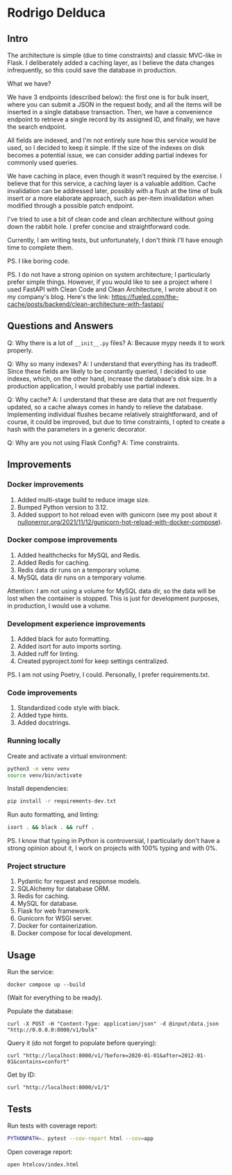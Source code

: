 # Rodrigo Delduca

## Intro

The architecture is simple (due to time constraints) and classic MVC-like in Flask. I deliberately added a caching layer, as I believe the data changes infrequently, so this could save the database in production.

What we have?

We have 3 endpoints (described below): the first one is for bulk insert, where you can submit a JSON in the request body, and all the items will be inserted in a single database transaction. Then, we have a convenience endpoint to retrieve a single record by its assigned ID, and finally, we have the search endpoint.

All fields are indexed, and I'm not entirely sure how this service would be used, so I decided to keep it simple. If the size of the indexes on disk becomes a potential issue, we can consider adding partial indexes for commonly used queries.

We have caching in place, even though it wasn't required by the exercise. I believe that for this service, a caching layer is a valuable addition. Cache invalidation can be addressed later, possibly with a flush at the time of bulk insert or a more elaborate approach, such as per-item invalidation when modified through a possible patch endpoint.

I've tried to use a bit of clean code and clean architecture without going down the rabbit hole. I prefer concise and straightforward code.

Currently, I am writing tests, but unfortunately, I don't think I'll have enough time to complete them.

PS. I like boring code.

PS. I do not have a strong opinion on system architecture; I particularly prefer simple things. However, if you would like to see a project where I used FastAPI with Clean Code and Clean Architecture, I wrote about it on my company's blog.
Here's the link: https://fueled.com/the-cache/posts/backend/clean-architecture-with-fastapi/

## Questions and Answers

Q: Why there is a lot of `__init__.py` files?
A: Because mypy needs it to work properly.

Q: Why so many indexes?
A: I understand that everything has its tradeoff. Since these fields are likely to be constantly queried, I decided to use indexes, which, on the other hand, increase the database's disk size. In a production application, I would probably use partial indexes.

Q: Why cache?
A: I understand that these are data that are not frequently updated, so a cache always comes in handy to relieve the database. Implementing individual flushes became relatively straightforward, and of course, it could be improved, but due
to time constraints, I opted to create a hash with the parameters in a generic decorator.

Q: Why are you not using Flask Config?
A: Time constraints.

## Improvements

### Docker improvements

1. Added multi-stage build to reduce image size.
2. Bumped Python version to 3.12.
3. Added support to hot reload even with gunicorn (see my post about it [nullonerror.org/2021/11/12/gunicorn-hot-reload-with-docker-compose](https://nullonerror.org/2021/11/12/gunicorn-hot-reload-with-docker-compose/)).

### Docker compose improvements

1. Added healthchecks for MySQL and Redis.
2. Added Redis for caching.
3. Redis data dir runs on a temporary volume.
3. MySQL data dir runs on a temporary volume.

Attention: I am not using a volume for MySQL data dir, so the data will be lost when the container is stopped. This is just for development purposes, in production, I would use a volume.

### Development experience improvements

1. Added black for auto formatting.
2. Added isort for auto imports sorting.
3. Added ruff for linting.
4. Created pyproject.toml for keep settings centralized.

PS. I am not using Poetry, I could. Personally, I prefer requirements.txt.

### Code improvements

1. Standardized code style with black.
2. Added type hints.
3. Added docstrings.

### Running locally

Create and activate a virtual environment:

```bash
python3 -m venv venv
source venv/bin/activate
```

Install dependencies:

```bash
pip install -r requirements-dev.txt
```

Run auto formatting, and linting:

```bash
isort . && black . && ruff .
```

PS. I know that typing in Python is controversial, I particularly don't have a strong opinion about it, I work on projects with 100% typing and with 0%.

### Project structure

1. Pydantic for request and response models.
2. SQLAlchemy for database ORM.
3. Redis for caching.
4. MySQL for database.
5. Flask for web framework.
6. Gunicorn for WSGI server.
7. Docker for containerization.
8. Docker compose for local development.

## Usage

Run the service:

```shell
docker compose up --build
```

(Wait for everything to be ready).

Populate the database:

```shell
curl -X POST -H "Content-Type: application/json" -d @input/data.json "http://0.0.0.0:8000/v1/bulk"
```

Query it (do not forget to populate before querying):

```shell
curl "http://localhost:8000/v1/?before=2020-01-01&after=2012-01-01&contains=confort"
```

Get by ID:

```shell
curl "http://localhost:8000/v1/1"
```

## Tests

Run tests with coverage report:

```bash
PYTHONPATH=. pytest --cov-report html --cov=app
```

Open coverage report:

```bash
open htmlcov/index.html
```
